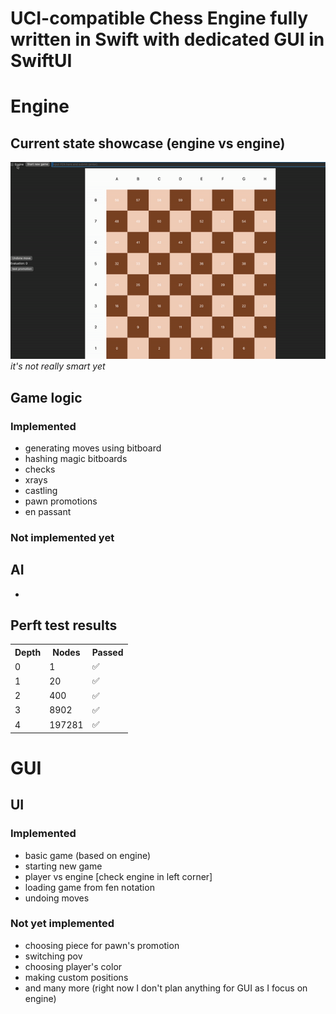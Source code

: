 # UCI-compatible Chess Engine fully written in Swift with dedicated GUI in SwiftUI
# Engine
## Current state showcase (engine vs engine)
<img src = "https://raw.githubusercontent.com/SzymonSergiusz/Chessblazer/main/res/showcase.gif" alt="showcase">
<i>it's not really smart yet</i>

## Game logic
### Implemented
- generating moves using bitboard
- hashing magic bitboards
- checks
- xrays
- castling
- pawn promotions
- en passant

### Not implemented yet

## AI
- 
## Perft test results
<table>
   <tr>
    <th>Depth</th>
    <th>Nodes</th>
    <th>Passed</th>
  </tr>
  <tr>
    <td>0</td>
    <td>1</td>
    <td>✅</td>
  </tr>
  <tr>
    <td>1</td>
    <td>20</td>
    <td>✅</td>
  </tr>
  <tr>
    <td>2</td>
    <td>400</td>
    <td>✅</td>
  </tr>
  <tr>
    <td>3</td>
    <td>8902</td>
    <td>✅</td>
  </tr>
  <tr>
    <td>4</td>
    <td>197281</td>
    <td>✅</td>
  </tr>
</table>

# GUI
## UI
### Implemented
- basic game (based on engine)
- starting new game
- player vs engine [check engine in left corner]
- loading game from fen notation
- undoing moves
### Not yet implemented
- choosing piece for pawn's promotion
- switching pov
- choosing player's color
- making custom positions
- and many more (right now I don't plan anything for GUI as I focus on engine) 

